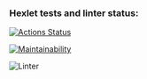 ### Hexlet tests and linter status:

[![Actions Status](https://github.com/niramov/frontend-project-lvl1/workflows/hexlet-check/badge.svg)](https://github.com/niramov/frontend-project-lvl1/actions)

[![Maintainability](https://api.codeclimate.com/v1/badges/a99a88d28ad37a79dbf6/maintainability)](https://codeclimate.com/github/codeclimate/codeclimate/maintainability)

![Linter](https://github.com/github/docs/actions/workflows/main.yml/badge.svg)
